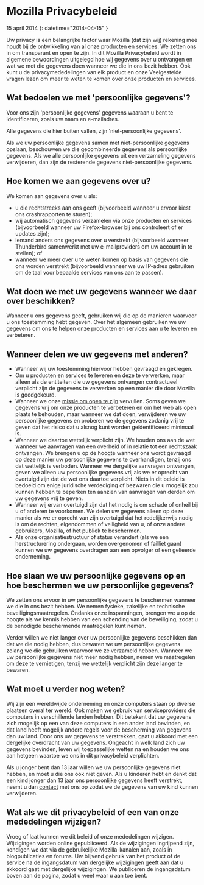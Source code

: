 ﻿# Mozilla Privacybeleid

15 april 2014
{: datetime="2014-04-15" }

Uw privacy is een belangrijke factor waar Mozilla (dat zijn wij) rekening mee houdt bij de ontwikkeling van al onze producten en services. We zetten ons in om transparant en open te zijn. In dit Mozilla Privacybeleid wordt in algemene bewoordingen uitgelegd hoe wij gegevens over u ontvangen en wat we met die gegevens doen wanneer we die in ons bezit hebben. Ook kunt u de privacymededelingen van elk product en onze Veelgestelde vragen lezen om meer te weten te komen over onze producten en services. 

## Wat bedoelen we met 'persoonlijke gegevens'?

Voor ons zijn 'persoonlijke gegevens' gegevens waaraan u bent te identificeren, zoals uw naam en e-mailadres.

Alle gegevens die hier buiten vallen, zijn 'niet-persoonlijke gegevens'.

Als we uw persoonlijke gegevens samen met niet-persoonlijke gegevens opslaan, beschouwen we die gecombineerde gegevens als persoonlijke gegevens. Als we alle persoonlijke gegevens uit een verzameling gegevens verwijderen, dan zijn de resterende gegevens niet-persoonlijke gegevens.

## Hoe komen we aan gegevens over u?

We komen aan gegevens over u als:

* u die rechtstreeks aan ons geeft (bijvoorbeeld wanneer u ervoor kiest ons crashrapporten te sturen);
* wij automatisch gegevens verzamelen via onze producten en services (bijvoorbeeld wanneer uw Firefox-browser bij ons controleert of er updates zijn);
* iemand anders ons gegevens over u verstrekt (bijvoorbeeld wanneer Thunderbird samenwerkt met uw e-mailproviders om uw account in te stellen); of
* wanneer we meer over u te weten komen op basis van gegevens die ons worden verstrekt (bijvoorbeeld wanneer we uw IP-adres gebruiken om de taal voor bepaalde services van ons aan te passen).

## Wat doen we met uw gegevens wanneer we daar over beschikken?

Wanneer u ons gegevens geeft, gebruiken wij die op de manieren waarvoor u ons toestemming hebt gegeven. Over het algemeen gebruiken we uw gegevens om ons te helpen onze producten en services aan u te leveren en verbeteren.

## Wanneer delen we uw gegevens met anderen?

* Wanneer wij uw toestemming hiervoor hebben gevraagd en gekregen.
* Om u producten en services te leveren en deze te verwerken, maar alleen als de entiteiten die uw gegevens ontvangen contractueel verplicht zijn de gegevens te verwerken op een manier die door Mozilla is goedgekeurd.
* Wanneer we onze [missie om open te zijn](https://www.mozilla.org/about/manifesto/) vervullen. Soms geven we gegevens vrij om onze producten te verbeteren en om het web als open plaats te behouden, maar wanneer we dat doen, verwijderen we uw persoonlijke gegevens en proberen we de gegevens zodanig vrij te geven dat het risico dat u alsnog kunt worden geïdentificeerd minimaal is.
* Wanneer we daartoe wettelijk verplicht zijn. We houden ons aan de wet wanneer we aanvragen van een overheid of in relatie tot een rechtszaak ontvangen. We brengen u op de hoogte wanneer ons wordt gevraagd op deze manier uw persoonlijke gegevens te overhandigen, tenzij ons dat wettelijk is verboden. Wanneer we dergelijke aanvragen ontvangen, geven we alleen uw persoonlijke gegevens vrij als we er oprecht van overtuigd zijn dat de wet ons daartoe verplicht. Niets in dit beleid is bedoeld om enige juridische verdediging of bezwaren die u mogelijk zou kunnen hebben te beperken ten aanzien van aanvragen van derden om uw gegevens vrij te geven.
* Wanneer wij ervan overtuigd zijn dat het nodig is om schade of onheil bij u of anderen te voorkomen. We delen uw gegevens alleen op deze manier als we er oprecht van zijn overtuigd dat het redelijkerwijs nodig is om de rechten, eigendommen of veiligheid van u, of onze andere gebruikers, Mozilla, of het publiek te beschermen.
* Als onze organisatiestructuur of status verandert (als we een herstructurering ondergaan, worden overgenomen of failliet gaan) kunnen we uw gegevens overdragen aan een opvolger of een gelieerde onderneming.

## Hoe slaan we uw persoonlijke gegevens op en hoe beschermen we uw persoonlijke gegevens?

We zetten ons ervoor in uw persoonlijke gegevens te beschermen wanneer we die in ons bezit hebben. We nemen fysieke, zakelijke en technische beveiligingsmaatregelen. Ondanks onze inspanningen, brengen we u op de hoogte als we kennis hebben van een schending van de beveiliging, zodat u de benodigde beschermende maatregelen kunt nemen.

Verder willen we niet langer over uw persoonlijke gegevens beschikken dan dat we die nodig hebben, dus bewaren we uw persoonlijke gegevens zolang we die gebruiken waarvoor we ze verzameld hebben. Wanneer we uw persoonlijke gegevens niet meer nodig hebben, nemen we maatregelen om deze te vernietigen, tenzij we wettelijk verplicht zijn deze langer te bewaren.

## Wat moet u verder nog weten?

Wij zijn een wereldwijde onderneming en onze computers staan op diverse plaatsen overal ter wereld. Ook maken we gebruik van serviceproviders die computers in verschillende landen hebben. Dit betekent dat uw gegevens zich mogelijk op een van deze computers in een ander land bevinden, en dat land heeft mogelijk andere regels voor de bescherming van gegevens dan uw land. Door ons uw gegevens te verstrekken, gaat u akkoord met een dergelijke overdracht van uw gegevens. Ongeacht in welk land zich uw gegevens bevinden, leven wij toepasselijke wetten na en houden we ons aan hetgeen waartoe we ons in dit privacybeleid verplichten.

Als u jonger bent dan 13 jaar willen we uw persoonlijke gegevens niet hebben, en moet u die ons ook niet geven. Als u kinderen hebt en denkt dat een kind jonger dan 13 jaar ons persoonlijke gegevens heeft verstrekt, neemt u dan [contact](https://www.mozilla.org/privacy/#contact) met ons op  zodat we de gegevens van uw kind kunnen verwijderen.

## Wat als we dit privacybeleid of een van onze mededelingen wijzigen?

Vroeg of laat kunnen we dit beleid of onze mededelingen wijzigen.  Wijzigingen worden online gepubliceerd. Als de wijzigingen ingrijpend zijn, kondigen we dat via de gebruikelijke Mozilla-kanalen aan, zoals in blogpublicaties en forums. Uw blijvend gebruik van het product of de service na de ingangsdatum van dergelijke wijzigingen geeft aan dat u akkoord gaat met dergelijke wijzigingen. We publiceren de ingangsdatum boven aan de pagina, zodat u weet waar u aan toe bent.
